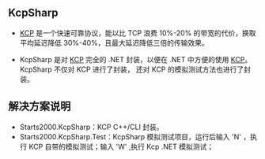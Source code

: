 ## KcpSharp ##
- [KCP](https://github.com/skywind3000/kcp "KCP") 是一个快速可靠协议，能以比 TCP 浪费 10%-20% 的带宽的代价，换取平均延迟降低  30%-40%，且最大延迟降低三倍的传输效果。

- KcpSharp 是对 [KCP](https://github.com/skywind3000/kcp "KCP") 完全的 .NET 封装，以便在 .NET 中方便的使用 [KCP](https://github.com/skywind3000/kcp "KCP")。KcpSharp 不仅对 KCP 进行了封装， 还对 KCP 的模拟测试方法也进行了封装。

## 解决方案说明 ##
- Starts2000.KcpSharp：KCP C++/CLI 封装。
- Starts2000.KcpSharp.Test：KcpSharp 模拟测试项目，运行后输入 'N' ，执行 KCP 自带的模拟测试；输入 'W' ,执行 Kcp .NET 模拟测试；
